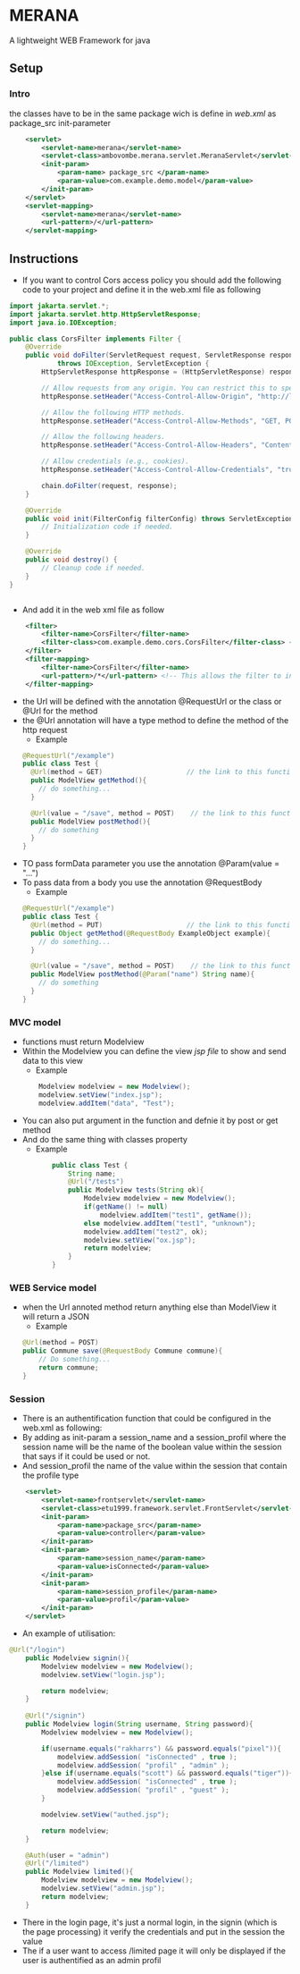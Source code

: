 # MERANA
A lightweight WEB Framework for java
## Setup
### Intro
the classes have to be in the same package wich is define in *web.xml* as package_src init-parameter
```Xml
    <servlet>
        <servlet-name>merana</servlet-name>
        <servlet-class>ambovombe.merana.servlet.MeranaServlet</servlet-class>
        <init-param>
            <param-name> package_src </param-name>
            <param-value>com.example.demo.model</param-value>
        </init-param>
    </servlet>
    <servlet-mapping>
        <servlet-name>merana</servlet-name>
        <url-pattern>/</url-pattern>
    </servlet-mapping>  
```

## Instructions
- If you want to control Cors access policy you should add the following code to your project and define it in the web.xml file as following
```Java
import jakarta.servlet.*;
import jakarta.servlet.http.HttpServletResponse;
import java.io.IOException;

public class CorsFilter implements Filter {
    @Override
    public void doFilter(ServletRequest request, ServletResponse response, FilterChain chain)
            throws IOException, ServletException {
        HttpServletResponse httpResponse = (HttpServletResponse) response;

        // Allow requests from any origin. You can restrict this to specific origins.
        httpResponse.setHeader("Access-Control-Allow-Origin", "http://localhost:3000");

        // Allow the following HTTP methods.
        httpResponse.setHeader("Access-Control-Allow-Methods", "GET, POST, PUT, DELETE, OPTIONS");

        // Allow the following headers.
        httpResponse.setHeader("Access-Control-Allow-Headers", "Content-Type, Authorization");

        // Allow credentials (e.g., cookies).
        httpResponse.setHeader("Access-Control-Allow-Credentials", "true");

        chain.doFilter(request, response);
    }

    @Override
    public void init(FilterConfig filterConfig) throws ServletException {
        // Initialization code if needed.
    }

    @Override
    public void destroy() {
        // Cleanup code if needed.
    }
}



```

- And add it in the web xml file as follow
```Xml
    <filter>
        <filter-name>CorsFilter</filter-name>
        <filter-class>com.example.demo.cors.CorsFilter</filter-class> <!-- Update with the correct package and class name -->
    </filter>
    <filter-mapping>
        <filter-name>CorsFilter</filter-name>
        <url-pattern>/*</url-pattern> <!-- This allows the filter to intercept all requests -->
    </filter-mapping>
```

- the Url will be defined with the annotation @RequestUrl or the class or @Url for the method
- the @Url annotation will have a type method to define the method of the http request
    - Example
    ```Java
    @RequestUrl("/example")
    public class Test {
      @Url(method = GET)                     // the link to this function will be .../example within the method GET
      public ModelView getMethod(){
        // do something...
      }

      @Url(value = "/save", method = POST)    // the link to this function will be .../example/save within the method POST
      public ModelView postMethod(){
        // do something
      }
    }
    ```
- TO pass formData parameter you use the annotation @Param(value = "...")
- To pass data from a body you use the annotation @RequestBody
    - Example
    ```Java
    @RequestUrl("/example")
    public class Test {
      @Url(method = PUT)                     // the link to this function will be .../example within the method PUT
      public Object getMethod(@RequestBody ExampleObject example){
        // do something...
      }

      @Url(value = "/save", method = POST)    // the link to this function will be .../example/save within the method POST
      public ModelView postMethod(@Param("name") String name){
        // do something
      }
    }
    ```
### MVC model
- functions must return Modelview 
- Within the Modelview you can define the view *jsp file* to show
and send data to this view
    - Example
    ```Java
        Modelview modelview = new Modelview();
        modelview.setView("index.jsp");
        modelview.addItem("data", "Test");
    ```
 - You can also put argument in the function and defnie it by post or get method
 - And do the same thing with classes property
    - Example
        ```Java
            public class Test {
                String name;
                @Url("/tests")
                public Modelview tests(String ok){
                    Modelview modelview = new Modelview();
                    if(getName() != null)
                        modelview.addItem("test1", getName());
                    else modelview.addItem("test1", "unknown");
                    modelview.addItem("test2", ok);
                    modelview.setView("ox.jsp");
                    return modelview;
                }
            }
        ```

### WEB Service model
- when the Url annoted method return anything else than ModelView it will return a JSON
    - Example
    ```Java
  	@Url(method = POST)
  	public Commune save(@RequestBody Commune commune){
        // Do something...
        return commune;
  	}
    ```
### Session
- There is an authentification function that could be configured in the web.xml as following:
- By adding as init-param a session_name and a session_profil where the session name will be the name of the boolean value within the session that says if it could be used or not.
- And session_profil the name of the value within the session that contain the profile type
``` xml
    <servlet>
        <servlet-name>frontservlet</servlet-name>
        <servlet-class>etu1999.framework.servlet.FrontServlet</servlet-class>
        <init-param>
            <param-name>package_src</param-name>
            <param-value>controller</param-value>
        </init-param>
        <init-param>
            <param-name>session_name</param-name>
            <param-value>isConnected</param-value>
        </init-param>
        <init-param>
            <param-name>session_profile</param-name>
            <param-value>profil</param-value>
        </init-param>
    </servlet>
```

- An example of utilisation:
``` Java
@Url("/login")
    public Modelview signin(){
        Modelview modelview = new Modelview();
        modelview.setView("login.jsp");

        return modelview;
    }
    
    @Url("/signin")
    public Modelview login(String username, String password){
        Modelview modelview = new Modelview();

        if(username.equals("rakharrs") && password.equals("pixel")){
            modelview.addSession( "isConnected" , true );
			modelview.addSession( "profil" , "admin" );
        }else if(username.equals("scott") && password.equals("tiger")){
            modelview.addSession( "isConnected" , true );
			modelview.addSession( "profil" , "guest" );
        }

        modelview.setView("authed.jsp");

        return modelview;
    }

    @Auth(user = "admin")
    @Url("/limited")
    public Modelview limited(){
        Modelview modelview = new Modelview();
        modelview.setView("admin.jsp");
        return modelview;
    }
```

- There in the login page, it's just a normal login, in the signin (which is the page processing) it verify the credentials and put in the session the value
- The if a user want to access /limited page it will only be displayed if the user is authentified as an admin profil 
